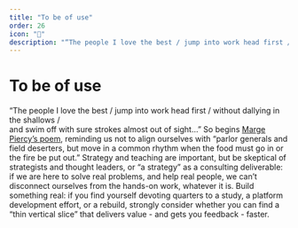```yaml
---
title: "To be of use"
order: 26
icon: "💪"
description: "“The people I love the best / jump into work head first / without dallying in the shallows / and swim off with sure strokes almost out of sight…” So begins [Marge Piercy’s poem](https://www.poetryfoundation.org/poems/57673/to-be-of-use), reminding us not to align ourselves with “parlor generals and field deserters, but move in a common rhythm when the food must go in or the fire be put out.” Strategy and teaching are important, but be skeptical of strategists and thought leaders, or “a strategy” as a consulting deliverable: if we are here to solve real problems, and help real people, we can’t disconnect ourselves from the hands-on work, whatever it is. Build something real: if you find yourself devoting quarters to a study, a platform development effort, or a rebuild, strongly consider whether you can find a “thin vertical slice” that delivers value - and gets you feedback - faster."
---
```


# To be of use

“The people I love the best / jump into work head first / without dallying in the shallows /  
and swim off with sure strokes almost out of sight…” So begins [Marge Piercy’s poem](https://www.poetryfoundation.org/poems/57673/to-be-of-use), reminding us not to align ourselves with “parlor generals and field deserters, but move in a common rhythm when the food must go in or the fire be put out.” Strategy and teaching are important, but be skeptical of strategists and thought leaders, or “a strategy” as a consulting deliverable: if we are here to solve real problems, and help real people, we can’t disconnect ourselves from the hands-on work, whatever it is. Build something real: if you find yourself devoting quarters to a study, a platform development effort, or a rebuild, strongly consider whether you can find a “thin vertical slice” that delivers value - and gets you feedback - faster.